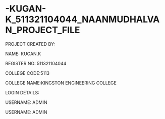 # -KUGAN-K_511321104044_NAANMUDHALVAN_PROJECT_FILE
PROJECT CREATED BY:


NAME: KUGAN.K


REGISTER NO: 511321104044


COLLEGE CODE:5113


COLLEGE NAME:KINGSTON ENGINEERING COLLEGE


LOGIN DETAILS:


USERNAME: ADMIN


USERNAME: ADMIN
